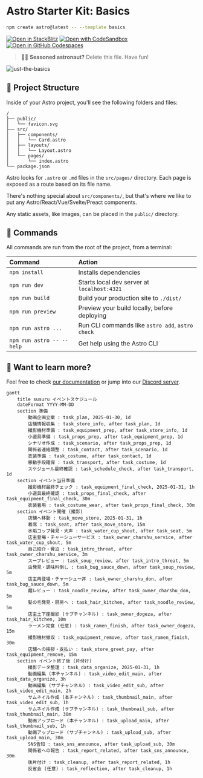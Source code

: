 # Astro Starter Kit: Basics

```sh
npm create astro@latest -- --template basics
```

[![Open in StackBlitz](https://developer.stackblitz.com/img/open_in_stackblitz.svg)](https://stackblitz.com/github/withastro/astro/tree/latest/examples/basics)
[![Open with CodeSandbox](https://assets.codesandbox.io/github/button-edit-lime.svg)](https://codesandbox.io/p/sandbox/github/withastro/astro/tree/latest/examples/basics)
[![Open in GitHub Codespaces](https://github.com/codespaces/badge.svg)](https://codespaces.new/withastro/astro?devcontainer_path=.devcontainer/basics/devcontainer.json)

> 🧑‍🚀 **Seasoned astronaut?** Delete this file. Have fun!

![just-the-basics](https://github.com/withastro/astro/assets/2244813/a0a5533c-a856-4198-8470-2d67b1d7c554)

## 🚀 Project Structure

Inside of your Astro project, you'll see the following folders and files:

```text
/
├── public/
│   └── favicon.svg
├── src/
│   ├── components/
│   │   └── Card.astro
│   ├── layouts/
│   │   └── Layout.astro
│   └── pages/
│       └── index.astro
└── package.json
```

Astro looks for `.astro` or `.md` files in the `src/pages/` directory. Each page
is exposed as a route based on its file name.

There's nothing special about `src/components/`, but that's where we like to put
any Astro/React/Vue/Svelte/Preact components.

Any static assets, like images, can be placed in the `public/` directory.

## 🧞 Commands

All commands are run from the root of the project, from a terminal:

| Command                   | Action                                           |
| :------------------------ | :----------------------------------------------- |
| `npm install`             | Installs dependencies                            |
| `npm run dev`             | Starts local dev server at `localhost:4321`      |
| `npm run build`           | Build your production site to `./dist/`          |
| `npm run preview`         | Preview your build locally, before deploying     |
| `npm run astro ...`       | Run CLI commands like `astro add`, `astro check` |
| `npm run astro -- --help` | Get help using the Astro CLI                     |

## 👀 Want to learn more?

Feel free to check [our documentation](https://docs.astro.build) or jump into
our [Discord server](https://astro.build/chat).

```mermaid
gantt
    title susuru イベントスケジュール
    dateFormat YYYY-MM-DD
    section 準備
        動画企画立案 : task_plan, 2025-01-30, 1d
        店舗情報収集 : task_store_info, after task_plan, 1d
        撮影機材準備 : task_equipment_prep, after task_store_info, 1d
        小道具準備 : task_props_prep, after task_equipment_prep, 1d
        シナリオ作成 : task_scenario, after task_props_prep, 1d
        関係者連絡調整 : task_contact, after task_scenario, 1d
        衣装準備 : task_costume, after task_contact, 1d
        移動手段確保 : task_transport, after task_costume, 1d
        スケジュール最終確認 : task_schedule_check, after task_transport, 1d
    section イベント当日準備
        撮影機材最終チェック : task_equipment_final_check, 2025-01-31, 1h
        小道具最終確認 : task_props_final_check, after task_equipment_final_check, 30m
        衣装着用 : task_costume_wear, after task_props_final_check, 30m
    section イベント開催 (撮影)
        店舗へ移動 : task_move_store, 2025-01-31, 1h
        着席 : task_seat, after task_move_store, 15m
        水垢コップ発見・大声 : task_water_cup_shout, after task_seat, 5m
        店主登場・チャーシューサービス : task_owner_charshu_service, after task_water_cup_shout, 5m
        自己紹介・脅迫 : task_intro_threat, after task_owner_charshu_service, 3m
        スープレビュー : task_soup_review, after task_intro_threat, 5m
        虫発見・調味料倒し : task_bug_sauce_down, after task_soup_review, 5m
        店主再登場・チャーシュー丼 : task_owner_charshu_don, after task_bug_sauce_down, 5m
        麺レビュー : task_noodle_review, after task_owner_charshu_don, 5m
        髪の毛発見・厨房へ : task_hair_kitchen, after task_noodle_review, 5m
        店主土下座撮影 (サブチャンネル) : task_owner_dogeza, after task_hair_kitchen, 10m
        ラーメン完食 (任意) : task_ramen_finish, after task_owner_dogeza, 15m
        撮影機材撤収 : task_equipment_remove, after task_ramen_finish, 30m
        店舗への挨拶・支払い : task_store_greet_pay, after task_equipment_remove, 15m
    section イベント終了後 (片付け)
        撮影データ整理 : task_data_organize, 2025-01-31, 1h
        動画編集 (本チャンネル) : task_video_edit_main, after task_data_organize, 3h
        動画編集 (サブチャンネル) : task_video_edit_sub, after task_video_edit_main, 2h
        サムネイル作成 (本チャンネル) : task_thumbnail_main, after task_video_edit_sub, 1h
        サムネイル作成 (サブチャンネル) : task_thumbnail_sub, after task_thumbnail_main, 30m
        動画アップロード (本チャンネル) : task_upload_main, after task_thumbnail_sub, 1h
        動画アップロード (サブチャンネル) : task_upload_sub, after task_upload_main, 30m
        SNS告知 : task_sns_announce, after task_upload_sub, 30m
        関係者への報告 : task_report_related, after task_sns_announce, 30m
        後片付け : task_cleanup, after task_report_related, 1h
        反省会 (任意) : task_reflection, after task_cleanup, 1h
```
